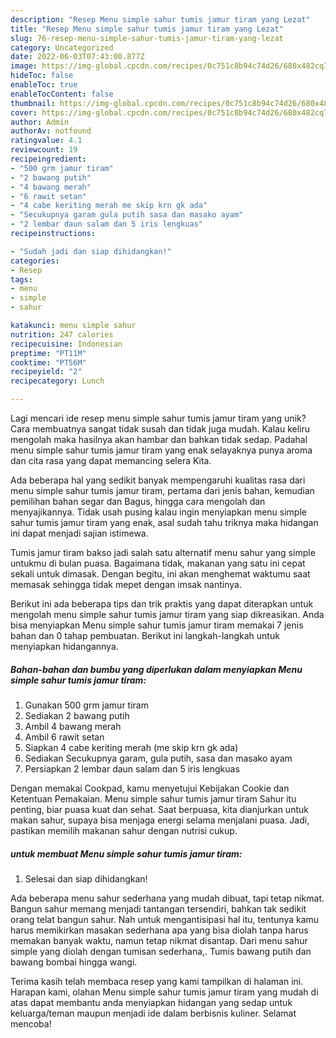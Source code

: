 ```yaml
---
description: "Resep Menu simple sahur tumis jamur tiram yang Lezat"
title: "Resep Menu simple sahur tumis jamur tiram yang Lezat"
slug: 76-resep-menu-simple-sahur-tumis-jamur-tiram-yang-lezat
category: Uncategorized
date: 2022-06-03T07:43:00.877Z
image: https://img-global.cpcdn.com/recipes/0c751c8b94c74d26/680x482cq70/menu-simple-sahur-tumis-jamur-tiram-foto-resep-utama.jpg
hideToc: false
enableToc: true
enableTocContent: false
thumbnail: https://img-global.cpcdn.com/recipes/0c751c8b94c74d26/680x482cq70/menu-simple-sahur-tumis-jamur-tiram-foto-resep-utama.jpg
cover: https://img-global.cpcdn.com/recipes/0c751c8b94c74d26/680x482cq70/menu-simple-sahur-tumis-jamur-tiram-foto-resep-utama.jpg
author: Admin
authorAv: notfound
ratingvalue: 4.1
reviewcount: 19
recipeingredient:
- "500 grm jamur tiram"
- "2 bawang putih"
- "4 bawang merah"
- "6 rawit setan"
- "4 cabe keriting merah me skip krn gk ada"
- "Secukupnya garam gula putih sasa dan masako ayam"
- "2 lembar daun salam dan 5 iris lengkuas"
recipeinstructions:

- "Sudah jadi dan siap dihidangkan!"
categories:
- Resep
tags:
- menu
- simple
- sahur

katakunci: menu simple sahur 
nutrition: 247 calories
recipecuisine: Indonesian
preptime: "PT11M"
cooktime: "PT56M"
recipeyield: "2"
recipecategory: Lunch

---
```





Lagi mencari ide resep menu simple sahur tumis jamur tiram yang unik? Cara membuatnya sangat tidak susah dan tidak juga mudah. Kalau keliru mengolah maka hasilnya akan hambar dan bahkan tidak sedap. Padahal menu simple sahur tumis jamur tiram yang enak selayaknya punya aroma dan cita rasa yang dapat memancing selera Kita.





Ada beberapa hal yang sedikit banyak mempengaruhi kualitas rasa dari menu simple sahur tumis jamur tiram, pertama dari jenis bahan, kemudian pemilihan bahan segar dan Bagus, hingga cara mengolah dan menyajikannya. Tidak usah pusing kalau ingin menyiapkan menu simple sahur tumis jamur tiram yang enak,      asal sudah tahu triknya maka hidangan ini dapat menjadi sajian istimewa.














Tumis jamur tiram bakso jadi salah satu alternatif menu sahur yang simple untukmu di bulan puasa. Bagaimana tidak, makanan yang satu ini cepat sekali untuk dimasak. Dengan begitu, ini akan menghemat waktumu saat memasak sehingga tidak mepet dengan imsak nantinya.






Berikut ini ada beberapa tips dan trik praktis yang dapat diterapkan untuk mengolah menu simple sahur tumis jamur tiram yang siap dikreasikan. Anda bisa menyiapkan Menu simple sahur tumis jamur tiram memakai 7 jenis bahan dan 0 tahap pembuatan. Berikut ini langkah-langkah untuk menyiapkan hidangannya.

<!--inarticleads1-->

##### Bahan-bahan dan bumbu yang diperlukan dalam menyiapkan Menu simple sahur tumis jamur tiram:

1. Gunakan 500 grm jamur tiram
1. Sediakan 2 bawang putih
1. Ambil 4 bawang merah
1. Ambil 6 rawit setan
1. Siapkan 4 cabe keriting merah (me skip krn gk ada)
1. Sediakan Secukupnya garam, gula putih, sasa dan masako ayam
1. Persiapkan 2 lembar daun salam dan 5 iris lengkuas


Dengan memakai Cookpad, kamu menyetujui Kebijakan Cookie dan Ketentuan Pemakaian. Menu simple sahur tumis jamur tiram Sahur itu penting, biar puasa kuat dan sehat. Saat berpuasa, kita dianjurkan untuk makan sahur, supaya bisa menjaga energi selama menjalani puasa. Jadi, pastikan memilih makanan sahur dengan nutrisi cukup. 

<!--inarticleads2-->

#####  untuk membuat Menu simple sahur tumis jamur tiram:


1. Selesai dan siap dihidangkan!

Ada beberapa menu sahur sederhana yang mudah dibuat, tapi tetap nikmat. Bangun sahur memang menjadi tantangan tersendiri, bahkan tak sedikit orang telat bangun sahur. Nah untuk mengantisipasi hal itu, tentunya kamu harus memikirkan masakan sederhana apa yang bisa diolah tanpa harus memakan banyak waktu, namun tetap nikmat disantap. Dari menu sahur simple yang diolah dengan tumisan sederhana,. Tumis bawang putih dan bawang bombai hingga wangi. 

Terima kasih telah membaca resep yang kami tampilkan di halaman ini. Harapan kami, olahan Menu simple sahur tumis jamur tiram yang mudah di atas dapat membantu anda menyiapkan hidangan yang sedap untuk keluarga/teman maupun menjadi ide dalam berbisnis kuliner. Selamat mencoba!
